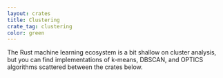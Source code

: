 ```yaml
---
layout: crates
title: Clustering
crate_tag: clustering
color: green
---
```


The Rust machine learning ecosystem is a bit shallow on cluster analysis,
but you can find implementations of k-means, DBSCAN, and OPTICS algorithms
scattered between the crates below.
